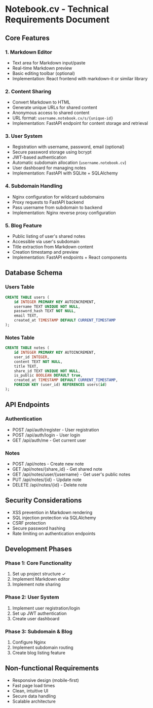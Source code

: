 # Notebook.cv - Technical Requirements Document

## Core Features

### 1. Markdown Editor
- Text area for Markdown input/paste
- Real-time Markdown preview
- Basic editing toolbar (optional)
- Implementation: React frontend with markdown-it or similar library

### 2. Content Sharing
- Convert Markdown to HTML
- Generate unique URLs for shared content
- Anonymous access to shared content
- URL format: `username.notebook.cv/s/{unique-id}`
- Implementation: FastAPI endpoint for content storage and retrieval

### 3. User System
- Registration with username, password, email (optional)
- Secure password storage using bcrypt
- JWT-based authentication
- Automatic subdomain allocation (`username.notebook.cv`)
- User dashboard for managing notes
- Implementation: FastAPI with SQLite + SQLAlchemy

### 4. Subdomain Handling
- Nginx configuration for wildcard subdomains
- Proxy requests to FastAPI backend
- Pass username from subdomain to backend
- Implementation: Nginx reverse proxy configuration

### 5. Blog Feature
- Public listing of user's shared notes
- Accessible via user's subdomain
- Title extraction from Markdown content
- Creation timestamp and preview
- Implementation: FastAPI endpoints + React components

## Database Schema

### Users Table
```sql
CREATE TABLE users (
    id INTEGER PRIMARY KEY AUTOINCREMENT,
    username TEXT UNIQUE NOT NULL,
    password_hash TEXT NOT NULL,
    email TEXT,
    created_at TIMESTAMP DEFAULT CURRENT_TIMESTAMP
);
```

### Notes Table
```sql
CREATE TABLE notes (
    id INTEGER PRIMARY KEY AUTOINCREMENT,
    user_id INTEGER,
    content TEXT NOT NULL,
    title TEXT,
    share_id TEXT UNIQUE NOT NULL,
    is_public BOOLEAN DEFAULT true,
    created_at TIMESTAMP DEFAULT CURRENT_TIMESTAMP,
    FOREIGN KEY (user_id) REFERENCES users(id)
);
```

## API Endpoints

### Authentication
- POST /api/auth/register - User registration
- POST /api/auth/login - User login
- GET /api/auth/me - Get current user

### Notes
- POST /api/notes - Create new note
- GET /api/notes/{share_id} - Get shared note
- GET /api/notes/user/{username} - Get user's public notes
- PUT /api/notes/{id} - Update note
- DELETE /api/notes/{id} - Delete note

## Security Considerations
- XSS prevention in Markdown rendering
- SQL injection protection via SQLAlchemy
- CSRF protection
- Secure password hashing
- Rate limiting on authentication endpoints

## Development Phases

### Phase 1: Core Functionality
1. Set up project structure ✓
2. Implement Markdown editor
3. Implement note sharing

### Phase 2: User System
1. Implement user registration/login
2. Set up JWT authentication
3. Create user dashboard

### Phase 3: Subdomain & Blog
1. Configure Nginx
2. Implement subdomain routing
3. Create blog listing feature

## Non-functional Requirements
- Responsive design (mobile-first)
- Fast page load times
- Clean, intuitive UI
- Secure data handling
- Scalable architecture
